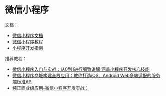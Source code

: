 # 微信小程序

文档：

- [微信小程序文档](https://developers.weixin.qq.com/miniprogram/introduction/index.html)
- [微信小程序教程](https://developers.weixin.qq.com/miniprogram/dev/#%E5%B0%8F%E7%A8%8B%E5%BA%8F%E7%AE%80%E4%BB%8B)
- [小程序开发指南](https://developers.weixin.qq.com/ebook?action=get_post_info&docid=0008aeea9a8978ab0086a685851c0a)

推荐教程：

- [微信小程序入门与实战：从0到1进行细致讲解 涵盖小程序开发核心技能](https://coding.imooc.com/class/75.html)
- [微信小程序商城构建全栈应用：教你打造iOS、Android,Web多端适配的服务端标准API](https://coding.imooc.com/class/97.html)
- [纯正商业级应用-微信小程序开发实战：](https://coding.imooc.com/class/251.html)